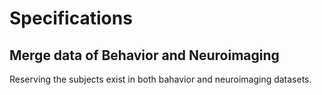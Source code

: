 # Specifications

## Merge data of Behavior and Neuroimaging

Reserving the subjects exist in both bahavior and neuroimaging datasets.
